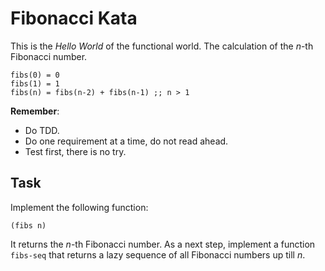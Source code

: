 # Fibonacci Kata

This is the _Hello World_ of the functional world.
The calculation of the _n_-th Fibonacci number.

    fibs(0) = 0
    fibs(1) = 1
    fibs(n) = fibs(n-2) + fibs(n-1) ;; n > 1

__Remember__:

- Do TDD.
- Do one requirement at a time, do not read ahead.
- Test first, there is no try.

## Task

Implement the following function:

    (fibs n)

It returns the _n_-th Fibonacci number.
As a next step, implement a function `fibs-seq` that returns a lazy sequence
of all Fibonacci numbers up till _n_.

